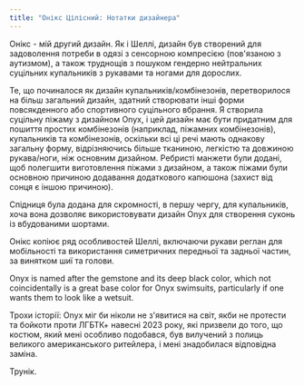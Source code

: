 ```yaml
---
title: "Онікс Цілісний: Нотатки дизайнера"
---
```


Онікс - мій другий дизайн. Як і Шеллі, дизайн був створений для задоволення потреби в одязі з сенсорною компресією (пов'язаною з аутизмом), а також труднощів з пошуком гендерно нейтральних суцільних купальників з рукавами та ногами для дорослих.

Те, що починалося як дизайн купальників/комбінезонів, перетворилося на більш загальний дизайн, здатний створювати інші форми повсякденного або спортивного суцільного вбрання. Я створила суцільну піжаму з дизайном Onyx, і цей дизайн має бути придатним для пошиття простих комбінезонів (наприклад, піжамних комбінезонів), купальників та комбінезонів, оскільки всі ці речі мають однакову загальну форму, відрізняючись більше тканиною, легкістю та довжиною рукава/ноги, ніж основним дизайном. Ребристі манжети були додані, щоб полегшити виготовлення піжами з дизайном, а також піжами були основною причиною додавання додаткового капюшона (захист від сонця є іншою причиною).

Спідниця була додана для скромності, в першу чергу, для купальників, хоча вона дозволяє використовувати дизайн Onyx для створення суконь із вбудованими шортами.

Онікс копіює ряд особливостей Шеллі, включаючи рукави реглан для мобільності та використання симетричних передньої та задньої частин, за винятком шиї та голови.

Onyx is named after the gemstone and its deep black color, which not coincidentally is a great base color for Onyx swimsuits, particularly if one wants them to look like a wetsuit.

Трохи історії: Onyx міг би ніколи не з'явитися на світ, якби не протести та бойкоти проти ЛГБТК+ навесні 2023 року, які призвели до того, що костюм, який мені особливо подобався, був вилучений з полиць великого американського ритейлера, і мені знадобилася відповідна заміна.

Трунік.
